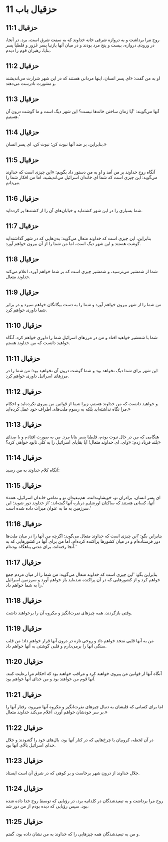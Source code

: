 # حزقیال باب 11

## حزقیال 11:1
روح مرا برداشت و به دروازه شرقی خانه خداوند که به سمت شرق است، برد. در آنجا، در ورودی دروازه، بیست و پنج مرد بودند و در میان آنها یازنیا پسر عَزور و فلطیا پسر بنایا، رهبران قوم را دیدم.

## حزقیال 11:2
او به من گفت: «ای پسر انسان، اینها مردانی هستند که در این شهر شرارت می‌اندیشند و مشورت نادرست می‌دهند.

## حزقیال 11:3
آنها می‌گویند: 'آیا زمان ساختن خانه‌ها نیست؟ این شهر دیگ است و ما گوشت درون آن هستیم.'

## حزقیال 11:4
بنابراین، بر ضد آنها نبوت کن؛ نبوت کن، ای پسر انسان.»

## حزقیال 11:5
آنگاه روح خداوند بر من آمد و او به من دستور داد بگویم: «این چیزی است که خداوند می‌گوید: این چیزی است که شما ای خاندان اسرائیل می‌اندیشید، اما من افکار شما را می‌دانم.

## حزقیال 11:6
شما بسیاری را در این شهر کشته‌اید و خیابان‌های آن را از کشته‌ها پر کرده‌اید.

## حزقیال 11:7
بنابراین، این چیزی است که خداوند متعال می‌گوید: بدن‌هایی که در شهر گذاشته‌اید گوشت هستند و این شهر دیگ است، اما من شما را از آن بیرون خواهم آورد.

## حزقیال 11:8
شما از شمشیر می‌ترسید، و شمشیر چیزی است که بر شما خواهم آورد، اعلام می‌کند خداوند متعال.

## حزقیال 11:9
من شما را از شهر بیرون خواهم آورد و شما را به دست بیگانگان خواهم سپرد و در برابر شما داوری خواهم کرد.

## حزقیال 11:10
شما با شمشیر خواهید افتاد و من در مرزهای اسرائیل شما را داوری خواهم کرد. آنگاه خواهید دانست که من خداوند هستم.

## حزقیال 11:11
این شهر برای شما دیگ نخواهد بود و شما گوشت درون آن نخواهید بود؛ من شما را در مرزهای اسرائیل داوری خواهم کرد.

## حزقیال 11:12
و خواهید دانست که من خداوند هستم، زیرا شما از قوانین من پیروی نکرده‌اید و احکام مرا نگاه نداشته‌اید بلکه به رسوم ملت‌های اطراف خود عمل کرده‌اید.»

## حزقیال 11:13
هنگامی که من در حال نبوت بودم، فلطیا پسر بنایا مرد. من به صورت افتادم و با صدای بلند فریاد زدم: «وای، ای خداوند متعال! آیا بقایای اسرائیل را به کلی نابود خواهی کرد؟»

## حزقیال 11:14
آنگاه کلام خداوند به من رسید:

## حزقیال 11:15
«ای پسر انسان، برادران تو، خویشاوندانت، هم‌تبعیدان تو و تمامی خاندان اسرائیل، همه آنها، کسانی هستند که ساکنان اورشلیم درباره آنها گفته‌اند: 'از خداوند دور شوید؛ این سرزمین به ما به عنوان میراث داده شده است.'

## حزقیال 11:16
بنابراین بگو: 'این چیزی است که خداوند متعال می‌گوید: اگرچه من آنها را در میان ملت‌ها دور فرستاده‌ام و در میان کشورها پراکنده کرده‌ام، اما من برای آنها در کشورهایی که به آنجا رفته‌اند، برای مدتی پناهگاه بوده‌ام.'

## حزقیال 11:17
بنابراین بگو: 'این چیزی است که خداوند متعال می‌گوید: من شما را از میان مردم جمع خواهم کرد و از کشورهایی که در آن پراکنده شده‌اید باز خواهم آورد و سرزمین اسرائیل را به شما خواهم داد.'

## حزقیال 11:18
وقتی بازگردند، همه چیزهای نفرت‌انگیز و مکروه آن را برخواهند داشت.

## حزقیال 11:19
من به آنها قلبی متحد خواهم داد و روحی تازه در درون آنها قرار خواهم داد؛ من قلب سنگی آنها را برمی‌دارم و قلبی گوشتی به آنها خواهم داد.

## حزقیال 11:20
آنگاه آنها از قوانین من پیروی خواهند کرد و مراقب خواهند بود که احکام مرا رعایت کنند. آنها قوم من خواهند بود و من خدای آنها خواهم بود.

## حزقیال 11:21
اما برای کسانی که قلبشان به دنبال چیزهای نفرت‌انگیز و مکروه آنها می‌رود، رفتار آنها را بر سر خودشان خواهم آورد، اعلام می‌کند خداوند متعال.»

## حزقیال 11:22
در آن لحظه، کروبیان با چرخ‌هایی که در کنار آنها بود، بال‌های خود را گشودند و جلال خدای اسرائیل بالای آنها بود.

## حزقیال 11:23
جلال خداوند از درون شهر برخاست و بر کوهی که در شرق آن است ایستاد.

## حزقیال 11:24
روح مرا برداشت و به تبعیدشدگان در کلدانیه برد، در رؤیایی که توسط روح خدا داده شده بود. سپس رؤیایی که دیده بودم از من دور شد،

## حزقیال 11:25
و من به تبعیدشدگان همه چیزهایی را که خداوند به من نشان داده بود، گفتم.
